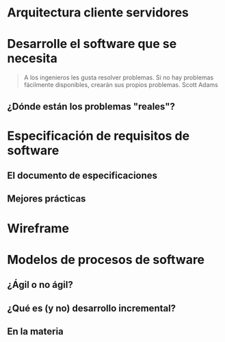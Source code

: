 # Arquitectura cliente servidores

# Desarrolle el software que se necesita



> A los ingenieros les gusta resolver problemas. Si no hay problemas fácilmente disponibles, crearán sus propios problemas. Scott Adams

## ¿Dónde están los problemas "reales"?

# Especificación de requisitos de software

## El documento de especificaciones

## Mejores prácticas

# Wireframe

# Modelos de procesos de software

## ¿Ágil o no ágil?

## ¿Qué es (y no) desarrollo incremental?

## En la materia


